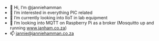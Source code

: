 - 👋 Hi, I’m @janniehamman
- 👀 I’m interested in everything PIC related
- 🌱 I’m currently looking into IIoT in lab equipment
- 💞️ I’m looking into MQTT on Raspberry Pi as a broker (Mosquitto up and running www.janham.co.za)
- 📫 jannie@janniehamman.co.za

<!---
janniehamman/janniehamman is a ✨ special ✨ repository because its `README.md` (this file) appears on your GitHub profile.
You can click the Preview link to take a look at your changes.
--->
